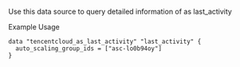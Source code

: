 Use this data source to query detailed information of as last_activity

Example Usage

```hcl
data "tencentcloud_as_last_activity" "last_activity" {
  auto_scaling_group_ids = ["asc-lo0b94oy"]
}
```